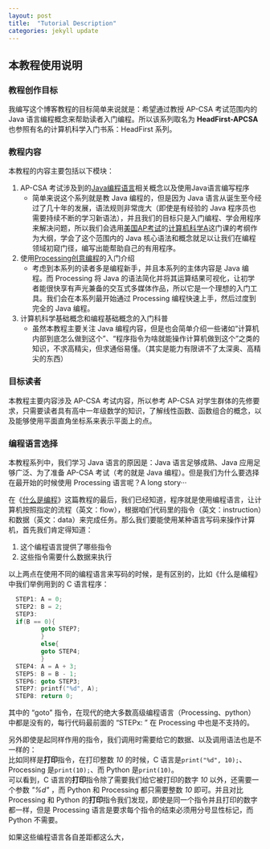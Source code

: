 ```yaml
---
layout: post
title:  "Tutorial Description"
categories: jekyll update
---
```


## 本教程使用说明

### 教程创作目标

我编写这个博客教程的目标简单来说就是：希望通过教授 AP-CSA 考试范围内的 Java 语言编程概念来帮助读者入门编程。所以该系列取名为 **HeadFirst-APCSA** 也参照有名的计算机科学入门书系：HeadFirst 系列。  

### 教程内容

本教程的内容主要包括以下模块：
1. AP-CSA 考试涉及到的[Java编程语言]相关概念以及使用Java语言编写程序
   - 简单来说这个系列就是教 Java 编程的，但是因为 Java 语言从诞生至今经过了几十年的发展，语法规则非常庞大（即使是有经验的 Java 程序员也需要持续不断的学习新语法），并且我们的目标只是入门编程、学会用程序来解决问题，所以我们会选用[美国AP考试]的[计算机科学A]这门课的考纲作为大纲，学会了这个范围内的 Java 核心语法和概念就足以让我们在编程领域初窥门径，编写出能帮助自己的有用程序。
2. 使用[Processing创意编程]的入门介绍
   - 考虑到本系列的读者多是编程新手，并且本系列的主体内容是 Java 编程。而 Processing 将 Java 的语法简化并将其运算结果可视化，让初学者能很快享有声光兼备的交互式多媒体作品，所以它是一个理想的入门工具。我们会在本系列最开始通过 Processing 编程快速上手，然后过度到完全的 Java 编程。
3. 计算机科学基础概念和编程基础概念的入门科普
   - 虽然本教程主要关注 Java 编程内容，但是也会简单介绍一些诸如“计算机内部到底怎么做到这个”、“程序指令为啥就能操作计算机做到这个”之类的知识，不求高精尖，但求通俗易懂。（其实是能力有限讲不了太深奥、高精尖的东西）

### 目标读者

本教程主要内容涉及 AP-CSA 考试内容，所以参考 AP-CSA 对学生群体的先修要求，只需要读者具有高中一年级数学的知识，了解线性函数、函数组合的概念，以及能够使用平面直角坐标系来表示平面上的点。

### 编程语言选择

本教程系列中，我们学习 Java 语言的原因是：Java 语言足够成熟、Java 应用足够广泛、为了准备 AP-CSA 考试（考的就是 Java 编程）。但是我们为什么要选择在最开始的时候使用 Processing 语言呢？A long story···

在《[什么是编程]》这篇教程的最后，我们已经知道，程序就是使用编程语言，让计算机按照指定的流程（英文：flow），根据咱们代码里的指令（英文：instruction）和数据（英文：data）来完成任务。那么我们要能使用某种语言写码来操作计算机，首先我们肯定得知道：

1. 这个编程语言提供了哪些指令
2. 这些指令需要什么数据来执行

以上两点在使用不同的编程语言来写码的时候，是有区别的，比如《什么是编程》中我们举例用到的 C 语言程序：

```c
  STEP1: A = 0;
  STEP2: B = 2;
  STEP3:
  if(B == 0){
         goto STEP7;
         }
         else{
         goto STEP4;
         }
  STEP4: A = A + 3;
  STEP5: B = B - 1;
  STEP6: goto STEP3;
  STEP7: printf("%d", A);
  STEP8: return 0;
```

其中的 “goto” 指令，在现代的绝大多数高级编程语言（Processing、python）中都是没有的，每行代码最前面的 “STEPx: ” 在 Processing 中也是不支持的。  

另外即使是起同样作用的指令，我们调用时需要给它的数据、以及调用语法也是不一样的：  
比如同样是**打印**指令，在打印整数 *10* 的时候，C 语言是`print("%d", 10);`、Processing 是`print(10);`、而 Python 是`print(10)`。  
可以看到，C 语言的**打印**指令除了需要我们给它被打印的数字 *10* 以外，还需要一个参数 *"%d"* ，而 Python 和 Processing 都只需要整数 *10* 即可。并且对比 Processing 和 Python 的**打印**指令我们发现，即使是同一个指令并且打印的数字都一样，但是 Processing 语言是要求每个指令的结束必须用分号显性标记，而 Python 不需要。  

如果这些编程语言各自差距都这么大，





[Java编程语言]:https://www.runoob.com/java/java-intro.html
[美国AP考试]:https://baike.baidu.com/item/%E7%BE%8E%E5%9B%BD%E5%A4%A7%E5%AD%A6%E5%85%88%E4%BF%AE%E8%AF%BE%E7%A8%8B/59924783
[计算机科学A]:https://apcentral.collegeboard.org/media/pdf/ap-computer-science-a-course-overview.pdf
[Processing创意编程]:https://baike.baidu.com/item/Processing/378062
[什么是编程]:https://dreanlin.github.io/HeadFirst-APCSA/jekyll/update/2023/05/14/whats-programming.html